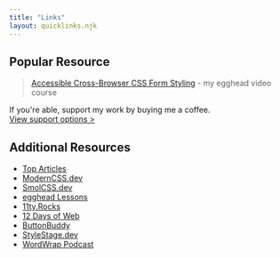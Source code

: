 ```yaml
---
title: "Links"
layout: quicklinks.njk
---
```


## Popular Resource

> [Accessible Cross-Browser CSS Form Styling](https://5t3ph.dev/a11y-forms) - my egghead video course

<aside role="note">

If you're able, support my work by buying me a coffee. [View&nbsp;support&nbsp;options >](https://www.buymeacoffee.com/moderncss)

</aside>

## Additional Resources

- [Top Articles](/#writing)
- [ModernCSS.dev](https://ModernCSS.dev)
- [SmolCSS.dev](https://smolcss.dev)
- [egghead Lessons](https://5t3ph.dev/egghead)
- [11ty.Rocks](https://11ty.Rocks)
- [12 Days of Web](https://12daysofweb.dev)
- [ButtonBuddy](https://buttonbuddy.dev)
- [StyleStage.dev](https://StyleStage.dev)
- [WordWrap Podcast](https://wordwrap.dev)
